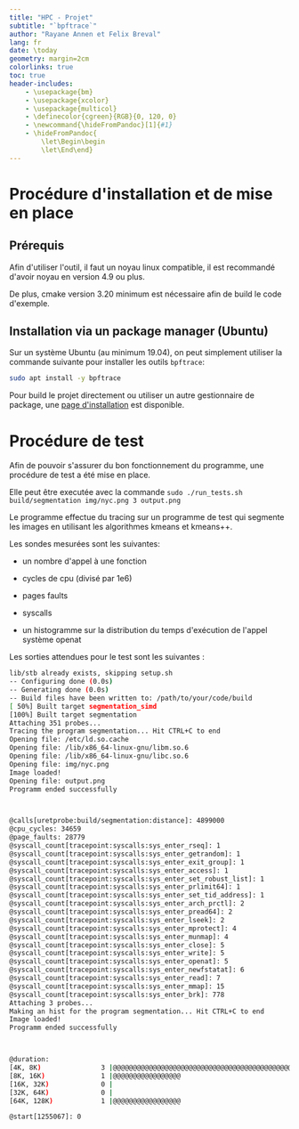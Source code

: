 ```yaml
---
title: "HPC - Projet"
subtitle: "`bpftrace`"
author: "Rayane Annen et Felix Breval"
lang: fr
date: \today
geometry: margin=2cm
colorlinks: true
toc: true
header-includes:
    - \usepackage{bm}
    - \usepackage{xcolor}
    - \usepackage{multicol}
    - \definecolor{cgreen}{RGB}{0, 120, 0}
    - \newcommand{\hideFromPandoc}[1]{#1}
    - \hideFromPandoc{
        \let\Begin\begin
        \let\End\end}
---
```


# Procédure d'installation et de mise en place

## Prérequis

Afin d'utiliser l'outil, il faut un noyau linux compatible, il est recommandé d'avoir noyau en version 4.9 ou plus.

De plus, cmake version 3.20 minimum est nécessaire afin de build le code d'exemple.

## Installation via un package manager (Ubuntu)

Sur un système Ubuntu (au minimum 19.04), on peut simplement utiliser la commande suivante pour installer les outils `bpftrace`:

```sh
sudo apt install -y bpftrace
```

Pour build le projet directement ou utiliser un autre gestionnaire de package, une [page d'installation](https://github.com/bpftrace/bpftrace/blob/master/INSTALL.md) est disponible.

# Procédure de test

Afin de pouvoir s'assurer du bon fonctionnement du programme, une procédure de test a été mise en place.

Elle peut être executée avec la commande `sudo ./run_tests.sh build/segmentation img/nyc.png 3 output.png`

Le programme effectue du tracing sur un programme de test qui segmente les images en utilisant les algorithmes kmeans et kmeans++. 

Les sondes mesurées sont les suivantes:

* un nombre d'appel à une fonction

* cycles de cpu (divisé par 1e6)

* pages faults

* syscalls

* un histogramme sur la distribution du temps d'exécution de l'appel système openat

Les sorties attendues pour le test sont les suivantes :

```bash
lib/stb already exists, skipping setup.sh
-- Configuring done (0.0s)
-- Generating done (0.0s)
-- Build files have been written to: /path/to/your/code/build
[ 50%] Built target segmentation_simd
[100%] Built target segmentation
Attaching 351 probes...
Tracing the program segmentation... Hit CTRL+C to end
Opening file: /etc/ld.so.cache
Opening file: /lib/x86_64-linux-gnu/libm.so.6
Opening file: /lib/x86_64-linux-gnu/libc.so.6
Opening file: img/nyc.png
Image loaded!
Opening file: output.png
Programm ended successfully



@calls[uretprobe:build/segmentation:distance]: 4899000
@cpu_cycles: 34659
@page_faults: 28779
@syscall_count[tracepoint:syscalls:sys_enter_rseq]: 1
@syscall_count[tracepoint:syscalls:sys_enter_getrandom]: 1
@syscall_count[tracepoint:syscalls:sys_enter_exit_group]: 1
@syscall_count[tracepoint:syscalls:sys_enter_access]: 1
@syscall_count[tracepoint:syscalls:sys_enter_set_robust_list]: 1
@syscall_count[tracepoint:syscalls:sys_enter_prlimit64]: 1
@syscall_count[tracepoint:syscalls:sys_enter_set_tid_address]: 1
@syscall_count[tracepoint:syscalls:sys_enter_arch_prctl]: 2
@syscall_count[tracepoint:syscalls:sys_enter_pread64]: 2
@syscall_count[tracepoint:syscalls:sys_enter_lseek]: 2
@syscall_count[tracepoint:syscalls:sys_enter_mprotect]: 4
@syscall_count[tracepoint:syscalls:sys_enter_munmap]: 4
@syscall_count[tracepoint:syscalls:sys_enter_close]: 5
@syscall_count[tracepoint:syscalls:sys_enter_write]: 5
@syscall_count[tracepoint:syscalls:sys_enter_openat]: 5
@syscall_count[tracepoint:syscalls:sys_enter_newfstatat]: 6
@syscall_count[tracepoint:syscalls:sys_enter_read]: 7
@syscall_count[tracepoint:syscalls:sys_enter_mmap]: 15
@syscall_count[tracepoint:syscalls:sys_enter_brk]: 778
Attaching 3 probes...
Making an hist for the program segmentation... Hit CTRL+C to end
Image loaded!
Programm ended successfully



@duration: 
[4K, 8K)               3 |@@@@@@@@@@@@@@@@@@@@@@@@@@@@@@@@@@@@@@@@@@@@@@@@@@@@|
[8K, 16K)              1 |@@@@@@@@@@@@@@@@@                                   |
[16K, 32K)             0 |                                                    |
[32K, 64K)             0 |                                                    |
[64K, 128K)            1 |@@@@@@@@@@@@@@@@@                                   |

@start[1255067]: 0
```